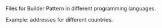 Files for Builder Pattern in different programming languages.

Example: addresses for different countries.
